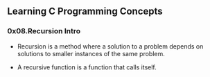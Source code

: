 ## **Learning C Programming Concepts**

### **0x08.Recursion Intro**

- Recursion is a method where a solution to a problem depends on solutions to smaller instances of the same problem.

- A recursive function is a function that calls itself.
